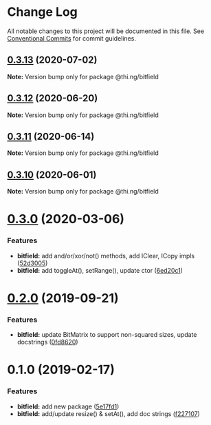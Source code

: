 # Change Log

All notable changes to this project will be documented in this file.
See [Conventional Commits](https://conventionalcommits.org) for commit guidelines.

## [0.3.13](https://github.com/thi-ng/umbrella/compare/@thi.ng/bitfield@0.3.12...@thi.ng/bitfield@0.3.13) (2020-07-02)

**Note:** Version bump only for package @thi.ng/bitfield





## [0.3.12](https://github.com/thi-ng/umbrella/compare/@thi.ng/bitfield@0.3.11...@thi.ng/bitfield@0.3.12) (2020-06-20)

**Note:** Version bump only for package @thi.ng/bitfield





## [0.3.11](https://github.com/thi-ng/umbrella/compare/@thi.ng/bitfield@0.3.10...@thi.ng/bitfield@0.3.11) (2020-06-14)

**Note:** Version bump only for package @thi.ng/bitfield





## [0.3.10](https://github.com/thi-ng/umbrella/compare/@thi.ng/bitfield@0.3.9...@thi.ng/bitfield@0.3.10) (2020-06-01)

**Note:** Version bump only for package @thi.ng/bitfield





# [0.3.0](https://github.com/thi-ng/umbrella/compare/@thi.ng/bitfield@0.2.8...@thi.ng/bitfield@0.3.0) (2020-03-06)


### Features

* **bitfield:** add and/or/xor/not() methods, add IClear, ICopy impls ([52d3005](https://github.com/thi-ng/umbrella/commit/52d3005281c90b89d41d3b2504e3eb47cafa6e03))
* **bitfield:** add toggleAt(), setRange(), update ctor ([6ed20c1](https://github.com/thi-ng/umbrella/commit/6ed20c13768fe3bdd38990ee79c865a13775fc2d))





# [0.2.0](https://github.com/thi-ng/umbrella/compare/@thi.ng/bitfield@0.1.12...@thi.ng/bitfield@0.2.0) (2019-09-21)

### Features

* **bitfield:** update BitMatrix to support non-squared sizes, update docstrings ([0fd8620](https://github.com/thi-ng/umbrella/commit/0fd8620))

# 0.1.0 (2019-02-17)

### Features

* **bitfield:** add new package ([5e17fd1](https://github.com/thi-ng/umbrella/commit/5e17fd1))
* **bitfield:** add/update resize() & setAt(), add doc strings ([f227107](https://github.com/thi-ng/umbrella/commit/f227107))
